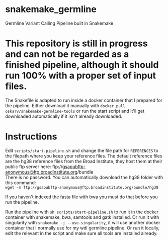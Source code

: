 # snakemake_germline
Germline Variant Calling Pipeline built in Snakemake

# This repository is still in progress and can not be regarded as a finished pipeline, although it should run 100% with a proper set of input files.

The Snakefile is adapted to run inside a docker container that I prepared for the pipeline. Either download it manually with `docker pull oskarv/snakemake-germline-tools`
or run the start script and it'll get downloaded automatically if it isn't already downloaded. 

# Instructions  
Edit `scripts/start-pipeline.sh` and change the file path for `REFERENCES` to the filepath where you keep your reference files. The default reference files 
are the hg38 reference files from the Broad Institute, they host them at their public ftp server here: 
ftp://gsapubftp-anonymous@ftp.broadinstitute.org/bundle  
There is no password. You can automatically download the hg38 folder with this command:  
`wget -m ftp://gsapubftp-anonymous@ftp.broadinstitute.org/bundle/hg38`

If you haven't indexed the fasta file with bwa you must do that before you run the pipeline.  

Run the pipeline with `sh scripts/start-pipeline.sh` to run it in the docker container with snakemake, bwa, samtools and gatk installed.
Or run it with singularity with `snakemake -j --use-singularity`, it will use another docker container that I normally use for my wdl germline pipeline.
Or run it locally, edit the relevant in the script and make sure all tools are installed already.
